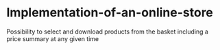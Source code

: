 # Implementation-of-an-online-store
Possibility to select and download products from the basket including a price summary at any given time
